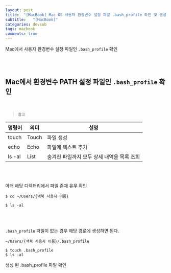 ```yaml
---
layout: post
title:  "[MacBook] Mac OS 사용자 환경변수 설정 파일 .bash_profile 확인 및 생성"
subtitle:   "[MacBook]"
categories: devsub
tags: macbook
comments: true
---
```



Mac에서 사용자 환경변수 설정 파일인 `.bash_profile` 확인

<br><br>


## Mac에서 환경변수 PATH 설정 파일인 `.bash_profile` 확인

<br>

> `참고`

명령어 | 의미 | 설명
--- | --- | ---
touch | Touch | 파일 생성
echo | Echo | 파일에 텍스트 추가
ls -al | List | 숨겨진 파일까지 모두 상세 내역을 목록 조회

<br><br>


아래 해당 디렉터리에서 파일 존재 유무 확인

```
$ cd ~/Users/{맥북 사용자 이름}
```

```
$ ls -al
```

<br><br>


`.bash_profile` 파일이 없는 경우 해당 경로에 생성하면 된다. 

```
~/Users/{맥북 사용자 이름}/.bash_profile
```

```
$ touch .bash_profile
$ ls -al
``` 

생성 된 .bash_profile 파일 확인

